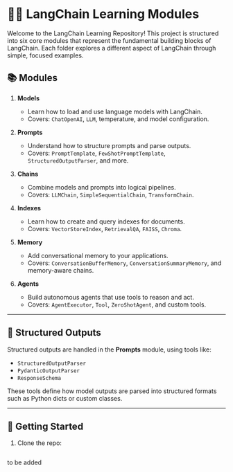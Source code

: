 # 🦜🔗 LangChain Learning Modules

Welcome to the LangChain Learning Repository! This project is structured into six core modules that represent the fundamental building blocks of LangChain. Each folder explores a different aspect of LangChain through simple, focused examples.

## 📚 Modules

1. **Models**
   - Learn how to load and use language models with LangChain.
   - Covers: `ChatOpenAI`, `LLM`, temperature, and model configuration.

2. **Prompts**
   - Understand how to structure prompts and parse outputs.
   - Covers: `PromptTemplate`, `FewShotPromptTemplate`, `StructuredOutputParser`, and more.

3. **Chains**
   - Combine models and prompts into logical pipelines.
   - Covers: `LLMChain`, `SimpleSequentialChain`, `TransformChain`.

4. **Indexes**
   - Learn how to create and query indexes for documents.
   - Covers: `VectorStoreIndex`, `RetrievalQA`, `FAISS`, `Chroma`.

5. **Memory**
   - Add conversational memory to your applications.
   - Covers: `ConversationBufferMemory`, `ConversationSummaryMemory`, and memory-aware chains.

6. **Agents**
   - Build autonomous agents that use tools to reason and act.
   - Covers: `AgentExecutor`, `Tool`, `ZeroShotAgent`, and custom tools.

---

## 🧠 Structured Outputs

Structured outputs are handled in the **Prompts** module, using tools like:
- `StructuredOutputParser`
- `PydanticOutputParser`
- `ResponseSchema`

These tools define how model outputs are parsed into structured formats such as Python dicts or custom classes.

---

## 🚀 Getting Started

1. Clone the repo:
   ```bash
  to be added
